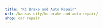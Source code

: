 ```yaml
---
title: "KC Brake and Auto Repair"
url: /kansas-city/kc-brake-and-auto-repair/
shop: car repair
---
```


